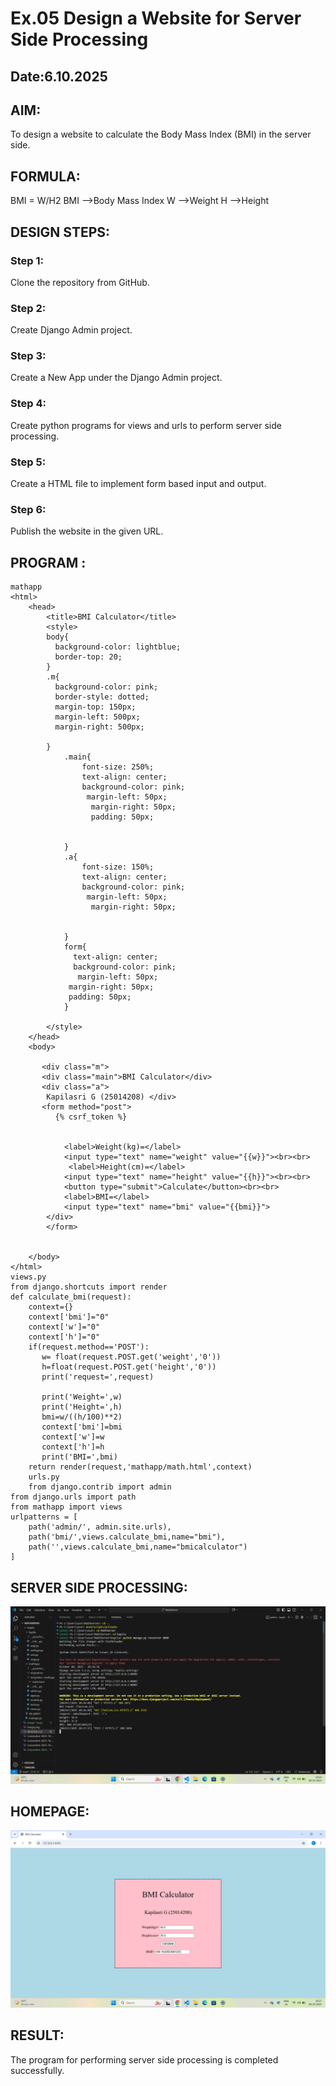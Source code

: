 # Ex.05 Design a Website for Server Side Processing
## Date:6.10.2025

## AIM:
 To design a website to calculate the Body Mass Index (BMI) in the server side. 


## FORMULA:
BMI = W/H2
BMI -->Body Mass Index
W -->Weight
H -->Height

## DESIGN STEPS:

### Step 1:
Clone the repository from GitHub.

### Step 2:
Create Django Admin project.

### Step 3:
Create a New App under the Django Admin project.

### Step 4:
Create python programs for views and urls to perform server side processing.

### Step 5:
Create a HTML file to implement form based input and output.

### Step 6:
Publish the website in the given URL.

## PROGRAM :
```
mathapp
<html>
    <head>
        <title>BMI Calculator</title>
        <style>
        body{
          background-color: lightblue;
          border-top: 20;
        }
        .m{
          background-color: pink;
          border-style: dotted;
          margin-top: 150px;
          margin-left: 500px;
          margin-right: 500px;
          
        }
            .main{
                font-size: 250%;
                text-align: center;
                background-color: pink;
                 margin-left: 50px;
                  margin-right: 50px;
                  padding: 50px;
                  
                  
            }
            .a{
                font-size: 150%;
                text-align: center;
                background-color: pink;
                 margin-left: 50px;
                  margin-right: 50px;
                
                 
            }
            form{
              text-align: center;
              background-color: pink;
               margin-left: 50px;
             margin-right: 50px;
             padding: 50px;
            }
           
        </style>
    </head>
    <body>

       <div class="m">
       <div class="main">BMI Calculator</div>
       <div class="a">
        Kapilasri G (25014208) </div>
       <form method="post">
          {% csrf_token %}
           
           
            <label>Weight(kg)=</label>
            <input type="text" name="weight" value="{{w}}"><br><br>
             <label>Height(cm)=</label>
            <input type="text" name="height" value="{{h}}"><br><br>
            <button type="submit">Calculate</button><br><br>
            <label>BMI=</label>
            <input type="text" name="bmi" value="{{bmi}}">
        </div>
        </form>
        
        
    </body>
</html>
views.py
from django.shortcuts import render
def calculate_bmi(request):
    context={}
    context['bmi']="0"
    context['w']="0"
    context['h']="0"
    if(request.method=='POST'):
       w= float(request.POST.get('weight','0'))
       h=float(request.POST.get('height','0'))
       print('request=',request)
       
       print('Weight=',w)
       print('Height=',h)
       bmi=w/((h/100)**2)
       context['bmi']=bmi
       context['w']=w
       context['h']=h
       print('BMI=',bmi)
    return render(request,'mathapp/math.html',context)
    urls.py
    from django.contrib import admin
from django.urls import path
from mathapp import views
urlpatterns = [
    path('admin/', admin.site.urls),
    path('bmi/',views.calculate_bmi,name="bmi"),
    path('',views.calculate_bmi,name="bmicalculator")
]
```

## SERVER SIDE PROCESSING:
![alt text](<Screenshot 2025-10-08 202913.png>)

## HOMEPAGE:
![alt text](<Screenshot 2025-10-08 202728.png>)
## RESULT:
The program for performing server side processing is completed successfully.
